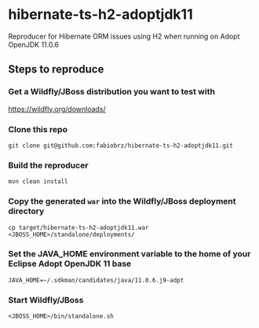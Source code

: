 # hibernate-ts-h2-adoptjdk11
Reproducer for Hibernate ORM issues using H2 when running on Adopt OpenJDK 11.0.6

## Steps to reproduce

### Get a Wildfly/JBoss distribution you want to test with
https://wildfly.org/downloads/

### Clone this repo
```
git clone git@github.com:fabiobrz/hibernate-ts-h2-adoptjdk11.git
```

### Build the reproducer
```
mvn clean install
```

### Copy the generated `war` into the Wildfly/JBoss deployment directory
```
cp target/hibernate-ts-h2-adoptjdk11.war <JBOSS_HOME>/standalone/deployments/
```

### Set the JAVA_HOME environment variable to the home of your Eclipse Adopt OpenJDK 11 base
```
JAVA_HOME=~/.sdkman/candidates/java/11.0.6.j9-adpt
```

### Start Wildfly/JBoss
```
<JBOSS_HOME>/bin/standalone.sh
```
